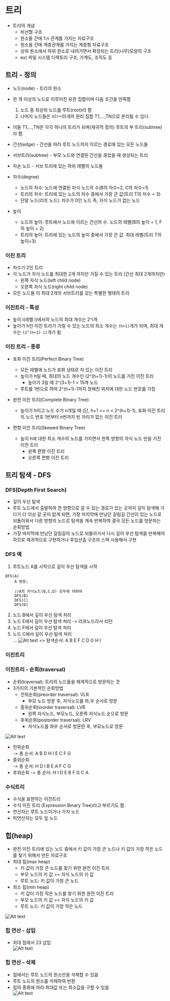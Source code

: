# 트리

- 트리의 개념
    - 비선형 구조
    - 원소들 간에 1:n 관계를 가지는 자료구조
    - 원소들 간에 계층관계를 가지는 계층형 자료구조
    - 상위 원소에서 하위 원소로 내려가면서 확장되는 트리(나무)모양의 구조
    - ex) 파일 시스템 디렉토리 구조, 가계도, 조직도 등

## 트리 - 정의
- 노드(node) - 트리의 원소
- 한 개 이상의 노드로 이루어진 유한 집합이며 다음 조건을 만족함
    1) 노드 중 최상위 노드를 루트(root)라 함
    2) 나머지 노드들은 n(>=0)개의 분리 집합 T1,...,TN으로 분리될 수 있다.
- 이들 T1,...,TN은 각각 하나의 트리가 되며(재귀적 정의) 루트의 부 트리(subtree)라 함
- 간선(edge) - 간선을 따라 루트 노드까지 이르는 경로에 있는 모든 노드들
- 서브트리(subtree) - 부모 노드와 연결된 간선을 끊었을 때 생성되는 트리
- 자손 노드 - 서브 트리에 있는 하위 레벨의 노드들

- 차수(degree)
    - 노드의 차수: 노드에 연결된 자식 노드의 수(B의 차수=2, C의 차수=1)
    - 트리의 차수: 트리에 있는 노드의 차수 중에서 가장 큰 값(트리 T의 차수 = 3)
    - 단말 노드(리프 노드): 차수가 0인 노드 즉, 자식 노드가 없는 노드

- 높이
    - 노드의 높이: 루트에서 노드에 이르는 간선의 수. 노드의 레벨(B의 높이 = 1, F의 높이 = 2)
    - 트리의 높이: 트리에 있는 노드의 높이 중에서 가장 큰 값. 최대 레벨(트리 T의 높이=3)

### 이진 트리
- 차수가 2인 트리
- 각 노드가 자식 노드를 최대한 2개 까지만 가질 수 있는 트리 (간선 최대 2개까지만)
    - 왼쪽 자식 노드(left child node)
    - 오른쪽 자식 노드(right child node)
- 모든 노드들 이 최대 2개의 서브트리를 갖는 특별한 형태의 트리

### 이진트리 - 특성
- 높이 i(레벨 i)에서의 노드의 최대 개수는 2^i개
- 높이가 h인 이진 트리가 가질 수 있는 노드의 최소 개수는 `(h+1)`개가 되며, 최대 개수는 `(2^(h+1)-1)`개가 됨

### 이진 트리 - 종류
- 포화 이진 트리(Perfect Binary Tree)
    - 모든 레벨에 노드가 포화 상태로 차 있는 이진 트리
    - 높이가 h일 때, 최대의 노드 개수인 (2^(h+1)-1)의 노드를 가진 이진 트리
        - 높이가 3일 때 2^(3+1)-1 = 15개 노드
    - 루트를 1번으로 하여 2^(h+1)-1까지 정해진 위치에 대한 노드 번호를 가짐

- 완전 이진 트리(Complete Binary Tree)
    - 높이가 h이고 노드 수가 n개일 때 (단, h+1 <= n < 2^(h+1)-1), 포화 이진 트리의 노드 번호 1번부터 n번까지 빈 자리가 없는 이진 트리

- 편향 이진 트리(Skewed Binary Tree)
    - 높이 h에 대한 최소 개수의 노드를 가지면서 한쪽 방향의 자식 노드 만을 가진 이진 트리
        - 왼쪽 편향 이진 트리
        - 오른쪽 편향 이진 트리


## 트리 탐색 - DFS
### DFS(Depth First Search)
- 깊이 우선 탐색
- 루트 노드에서 출발하여 한 방향으로 갈 수 있는 경로가 있는 곳까지 깊이 탐색해 가다가 더 이상 갈 곳이 없게 되면, 가장 마지막에 만났던 갈림길 간선이 있는 노드로 되돌아와서 다른 방향의 노드로 탐색을 계속 반복하여 결국 모든 노드를 방문하는 순회방법
- 가장 마지막에 만났던 갈림길의 노드로 되돌아가서 다시 깊이 우선 탐색을 반복해야 하므로 재귀적으로 구현하거나 후입선출 구조의 스택 사용해서 구현 

### DFS 예
1) 루트노드 A를 시작으로 깊이 우선 탐색을 시작
```
DFS(A)
    A 방문;

    //A의 자식노드(B,C,D) 모두에 대하여
    DFS(B)
    DFS(C)
    DFS(D)
```  
2) 노드 B에서 깊이 우선 탐색 처리
3) 노드 E에서 깊이 우선 탐색 처리 -> 리프노드라서 리턴
4) 노드 F에서 깊이 우선 탐색 처리
5) 노드 C에서 깊이 우선 탐색 처리  
...
![Alt text](Tree2-1.png)
=> 탐색순서: A B E F C D G H I

### 이진트리
### 이진트리 - 순회(traversal)
- 순회(traversal): 트리의 노드들을 체계적으로 방문하는 것
- 3가지의 기본적인 순회방법
    - 전위순회(preorder traversal): VLR
        - 부모 노드 방문 후, 자식노드를 좌,우 순서로 방문
    - 중위순회(inorder traversal): LVR
        - 왼쪽 자식노드, 부모노드, 오른쪽 자식노드 순으로 방문
    - 후위순회(postorder traversal): LRV
        - 자식노드를 좌우 순서로 방문한 후, 부모노드로 방문



![Alt text](Tree2-2.png)  
- 전위순회  
    -> 총 순서: A B D H I E C F G
- 중위순회  
    -> 총 순서: H D I B E A F C G
- 후위순회
    -> 총 순서: H I D E B F G C A

### 수식트리
- 수식을 표현하는 이진트리
- 수식 이진 트리 (Expression Binary Tree)라고 부르기도 함.
- 연산자는 루트 노드이거나 가지 노드
- 피연산자는 모두 잎 노드

## 힙(heap)
- 완전 이진 트리에 있는 노드 중에서 키 값이 가장 큰 노드나 키 값이 가장 작은 노드를 찾기 위해서 만든 자료구조
- 최대 힙(max heap)
    - 키 값이 가장 큰 노드를 찾기 위한 완전 이진 트리
    - 부모 노드의 키 값 >= 자식 노드의 키 값
    - 루트 노드: 키 값이 가장 큰 노드
- 최소 힙(min heap)
    - 키 값이 가장 작은 노드를 찾기 위한 완전 이진 트리
    - 부모 노드의 키 값 =< 자식 노드의 키 값
    - 루트 노드: 키 값이 가장 작은 노드

![Alt text](Tree2-3.png)

### 힙 연산 - 삽입
- 최대 힙에서 23 삽입  
![Alt text](Tree2-4.png)

### 힙 연산 - 삭제
- 힙에서는 루트 노드의 원소만을 삭제할 수 있음
- 루트 노드의 원소를 삭제하여 반환
- 힙의 종류에 따라 최대값 또는 최소값을 구할 수 있음  
![Alt text](Tree2-5.png)